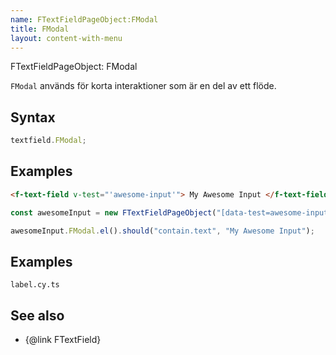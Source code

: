 ```yaml
---
name: FTextFieldPageObject:FModal
title: FModal
layout: content-with-menu
---
```


FTextFieldPageObject: FModal

`FModal` används för korta interaktioner som är en del av ett flöde.

## Syntax

```ts
textfield.FModal;
```

## Examples

```html static
<f-text-field v-test="'awesome-input'"> My Awesome Input </f-text-field>
```

```ts
const awesomeInput = new FTextFieldPageObject("[data-test=awesome-input]");

awesomeInput.FModal.el().should("contain.text", "My Awesome Input");
```

## Examples

```import
label.cy.ts
```

## See also

-   {@link FTextField}
